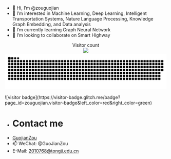 - 👋 Hi, I’m @zouguojian
- 👀 I’m interested in Machine Learning, Deep Learning, Intelligent Transportation Systems, Nature Language Processing, Knowledge Graph Embedding, and Data analysis
- 🌱 I’m currently learning Graph Neural Network
- 💞️ I’m looking to collaborate on Smart Highway

<p align="center" dir="auto"> 
  Visitor count<br>
  <a target="_blank" rel="noopener noreferrer nofollow" href="https://camo.githubusercontent.com/25eac3b6a48df9b23361192995aa6b8600d00ac8d75030171d59974ce3beb47c/68747470733a2f2f70726f66696c652d636f756e7465722e676c697463682e6d652f696e736f6c6974756d2f636f756e742e737667"><img src="https://camo.githubusercontent.com/25eac3b6a48df9b23361192995aa6b8600d00ac8d75030171d59974ce3beb47c/68747470733a2f2f70726f66696c652d636f756e7465722e676c697463682e6d652f696e736f6c6974756d2f636f756e742e737667" data-canonical-src="https://profile-counter.glitch.me/insolitum/count.svg" style="max-width: 100%;"></a>
  <img src="https://github.com/zouguojian/zouguojian/blob/main/contributions.svg" />
</p>
![visitor badge](https://visitor-badge.glitch.me/badge?page_id=zouguojian.visitor-badge&left_color=red&right_color=green) 

- # Contact me
- [GuojianZou](https://github.com/zouguojian)
- 📫 WeChat: @GuoJianZou
- E-Mail: 2010768@tongji.edu.cn
<!---
zouguojian/zouguojian is a ✨ special ✨ repository because its `README.md` (this file) appears on your GitHub profile.
You can click the Preview link to take a look at your changes.
--->
